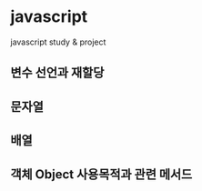 # javascript
javascript study &amp; project

## 변수 선언과 재할당

## 문자열

## 배열

## 객체 Object 사용목적과 관련 메서드